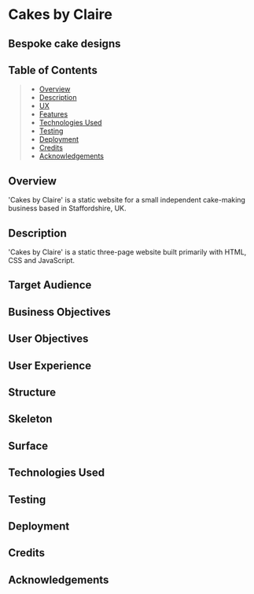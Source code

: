 # Cakes by Claire
## Bespoke cake designs

## Table of Contents

> -	[Overview](#overview)
> -	[Description](#description)
> -	[UX](#user-experience)
> -	[Features](#features)
> -	[Technologies Used](#technologies-used)
> -	[Testing](#testing)
> - [Deployment](#deployment)
> -	[Credits](#credits)
> - [Acknowledgements](#acknowledgements)

## Overview
'Cakes by Claire' is a static website for a small independent cake-making business based in Staffordshire, UK. 

## Description
'Cakes by Claire' is a static three-page website built primarily with HTML, CSS and JavaScript. 

## Target Audience
## Business Objectives
## User Objectives
## User Experience
## Structure
## Skeleton
## Surface
## Technologies Used
## Testing
## Deployment
## Credits
## Acknowledgements
